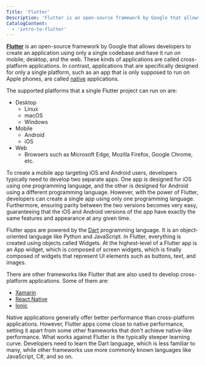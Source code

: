 ```yaml
---
Title: 'Flutter'
Description: 'Flutter is an open-source framework by Google that allows developers to create an application using only a single codebase and have it run on mobile, desktop, and the web.'
CatalogContent:
  - 'intro-to-flutter'
---
```


[**Flutter**](https://flutter.dev/) is an open-source framework by Google that allows developers to create an application using only a single codebase and have it run on mobile, desktop, and the web. These kinds of applications are called cross-platform applications. In contrast, applications that are specifically designed for only a single platform, such as an app that is only supposed to run on Apple phones, are called [native](https://en.wikipedia.org/wiki/Native_%28computing%29) applications.

The supported platforms that a single Flutter project can run on are:

- Desktop
  - Linux
  - macOS
  - Windows
- Mobile
  - Android
  - iOS
- Web
  - Browsers such as Microsoft Edge, Mozilla Firefox, Google Chrome, etc.

To create a mobile app targeting iOS and Android users, developers typically need to develop two separate apps. One app is designed for iOS using one programming language, and the other is designed for Android using a different programming language. However, with the power of Flutter, developers can create a single app using only one programming language. Furthermore, ensuring parity between the two versions becomes very easy, guaranteeing that the iOS and Android versions of the app have exactly the same features and appearance at any given time.

Flutter apps are powered by the [Dart](https://en.wikipedia.org/wiki/Native_%28computing%29) programming language. It is an object-oriented language like Python and JavaScript. In Flutter, everything is created using objects called Widgets. At the highest-level of a Flutter app is an App widget, which is composed of screen widgets, which is finally composed of widgets that represent UI elements such as buttons, text, and images.

There are other frameworks like Flutter that are also used to develop cross-platform applications. Some of them are:

- [Xamarin](https://dotnet.microsoft.com/en-us/apps/xamarin)
- [React Native](https://reactnative.dev/)
- [Ionic](https://ionicframework.com/)

Native applications generally offer better performance than cross-platform applications. However, Flutter apps come close to native performance, setting it apart from some other frameworks that don't achieve native-like performance. What works against Flutter is the typically steeper learning curve. Developers need to learn the Dart language, which is less familiar to many, while other frameworks use more commonly known languages like JavaScript, C#, and so on.
